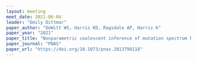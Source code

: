```yaml
---
layout: meeting
meet_date: 2021-06-04
leader: "Emily Dittmar"
paper_author: "DeWitt WS, Harris KD, Ragsdale AP, Harris K"
paper_year: "2021"
paper_title: "Nonparametric coalescent inference of mutation spectrum history and demography"
paper_journal: "PNAS"
paper_url: "https://doi.org/10.1073/pnas.2013798118"
---
```

